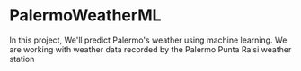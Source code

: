 # PalermoWeatherML
In this project, We'll predict Palermo's weather using machine learning. We are working with weather data recorded by the Palermo Punta Raisi weather station
